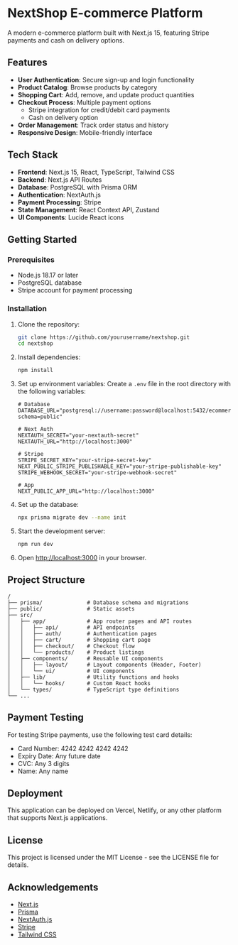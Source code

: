 # NextShop E-commerce Platform

A modern e-commerce platform built with Next.js 15, featuring Stripe payments and cash on delivery options.

## Features

- **User Authentication**: Secure sign-up and login functionality
- **Product Catalog**: Browse products by category
- **Shopping Cart**: Add, remove, and update product quantities
- **Checkout Process**: Multiple payment options
  - Stripe integration for credit/debit card payments
  - Cash on delivery option
- **Order Management**: Track order status and history
- **Responsive Design**: Mobile-friendly interface

## Tech Stack

- **Frontend**: Next.js 15, React, TypeScript, Tailwind CSS
- **Backend**: Next.js API Routes
- **Database**: PostgreSQL with Prisma ORM
- **Authentication**: NextAuth.js
- **Payment Processing**: Stripe
- **State Management**: React Context API, Zustand
- **UI Components**: Lucide React icons

## Getting Started

### Prerequisites

- Node.js 18.17 or later
- PostgreSQL database
- Stripe account for payment processing

### Installation

1. Clone the repository:
   ```bash
   git clone https://github.com/yourusername/nextshop.git
   cd nextshop
   ```

2. Install dependencies:
   ```bash
   npm install
   ```

3. Set up environment variables:
   Create a `.env` file in the root directory with the following variables:
   ```
   # Database
   DATABASE_URL="postgresql://username:password@localhost:5432/ecommerce?schema=public"

   # Next Auth
   NEXTAUTH_SECRET="your-nextauth-secret"
   NEXTAUTH_URL="http://localhost:3000"

   # Stripe
   STRIPE_SECRET_KEY="your-stripe-secret-key"
   NEXT_PUBLIC_STRIPE_PUBLISHABLE_KEY="your-stripe-publishable-key"
   STRIPE_WEBHOOK_SECRET="your-stripe-webhook-secret"

   # App
   NEXT_PUBLIC_APP_URL="http://localhost:3000"
   ```

4. Set up the database:
   ```bash
   npx prisma migrate dev --name init
   ```

5. Start the development server:
   ```bash
   npm run dev
   ```

6. Open [http://localhost:3000](http://localhost:3000) in your browser.

## Project Structure

```
/
├── prisma/              # Database schema and migrations
├── public/              # Static assets
├── src/
│   ├── app/             # App router pages and API routes
│   │   ├── api/         # API endpoints
│   │   ├── auth/        # Authentication pages
│   │   ├── cart/        # Shopping cart page
│   │   ├── checkout/    # Checkout flow
│   │   └── products/    # Product listings
│   ├── components/      # Reusable UI components
│   │   ├── layout/      # Layout components (Header, Footer)
│   │   └── ui/          # UI components
│   ├── lib/             # Utility functions and hooks
│   │   └── hooks/       # Custom React hooks
│   └── types/           # TypeScript type definitions
└── ...
```

## Payment Testing

For testing Stripe payments, use the following test card details:
- Card Number: 4242 4242 4242 4242
- Expiry Date: Any future date
- CVC: Any 3 digits
- Name: Any name

## Deployment

This application can be deployed on Vercel, Netlify, or any other platform that supports Next.js applications.

## License

This project is licensed under the MIT License - see the LICENSE file for details.

## Acknowledgements

- [Next.js](https://nextjs.org/)
- [Prisma](https://www.prisma.io/)
- [NextAuth.js](https://next-auth.js.org/)
- [Stripe](https://stripe.com/)
- [Tailwind CSS](https://tailwindcss.com/)
